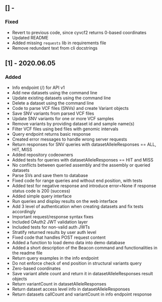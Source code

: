 ## [] -

### Fixed
- Revert to previous code, since cyvcf2 returns 0-based coordinates
- Updated README
- Added missing `requests` lib in requirements file
- Remove redundant text from cli docstrings


## [1] - 2020.06.05

### Added
- Info endpoint (/) for API v1
- Add new datasets using the command line
- Update existing datasets using the command line
- Delete a dataset using the command line
- Code to parse VCF files (SNVs) and create Variant objects
- Save SNV variants from parsed VCF files
- Update SNV variants for one or more VCF samples
- Remove variants by providing dataset id and sample name(s)
- Filter VCF files using bed files with genomic intervals
- Query endpoint returns basic response
- Created error messages to handle wrong server requests
- Return responses for SNV queries with datasetAlleleResponses == ALL, HIT, MISS
- Added repository codeowners
- Added tests for queries with datasetAlleleResponses == HIT and MISS
- No conflicts between queried assembly and the assembly or queried datasets
- Parse SVs and save them to database
- Fixed code for range queries and without end position, with tests
- Added test for negative response and introduce error=None if response status code is 200 (success)
- Added simple query interface
- Run queries and display results on the web interface
- Add 3 level of authentication when creating datasets and fix tests accordingly
- Important request/response syntax fixes
- Included OAuth2 JWT validation layer
- Included tests for non-valid auth JWTs
- Stratify returned results by user auth level
- Fixed code that handles POST request content
- Added a function to load demo data into demo database
- Added a short description of the Beacon command and functionalities in the readme file
- Return query examples in the info endpoint
- Do not enforce check of end position in structural variants query
- Zero-based coordinates
- Save variant allele count and return it in datasetAlleleResponses result objects
- Return variantCount in datasetAlleleResponses
- Return dataset access level info in datasetAlleleResponses
- Return datasets callCount and variantCount in info endpoint response

